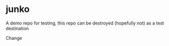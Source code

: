 # junko 

A demo repo for testing, this repo can be destroyed (hopefully not) as a test destination

Change

 
